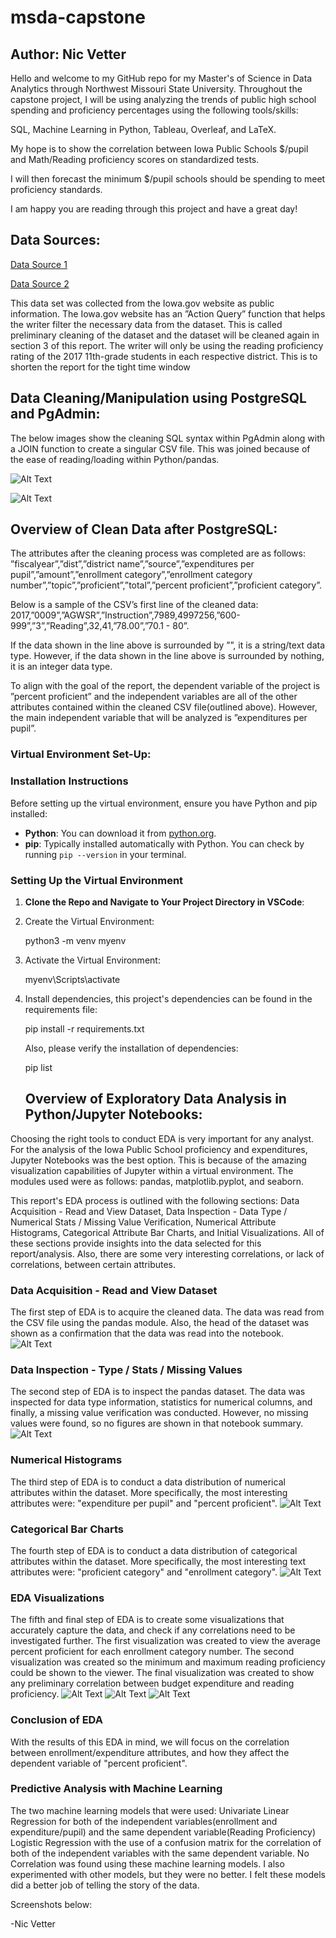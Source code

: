 # msda-capstone
## Author: Nic Vetter

Hello and welcome to my GitHub repo for my Master's of Science in Data Analytics through Northwest Missouri State University. 
Throughout the capstone project, I will be using analyzing the trends of public high school spending and proficiency percentages using the following tools/skills:

SQL, Machine Learning in Python, Tableau, Overleaf, and LaTeX. 

My hope is to show the correlation between Iowa Public Schools $/pupil and Math/Reading proficiency scores on standardized tests. 

I will then forecast the minimum $/pupil schools should be spending to meet proficiency standards. 

I am happy you are reading through this project and have a great day!

## Data Sources:
[Data Source 1](https://data.iowa.gov/Primary-Secondary-Ed/Math-And-Reading-Proficiency-in-Iowa-by-School-Yea/f3h8-mnxi/about_data)

[Data Source 2](https://data.iowa.gov/School-Finance/Iowa-School-District-Expenditures-by-Fiscal-Year/uutu-bzs3/about_data)

This data set was collected from the Iowa.gov website as public information. The Iowa.gov website
has an ”Action Query” function that helps the writer filter the necessary data from the dataset. This
is called preliminary cleaning of the dataset and the dataset will be cleaned again in section 3 of this
report. The writer will only be using the reading proficiency rating of the 2017 11th-grade students in
each respective district. This is to shorten the report for the tight time window

## Data Cleaning/Manipulation using PostgreSQL and PgAdmin:

The below images show the cleaning SQL syntax within PgAdmin along with a JOIN function to create a singular CSV file.
This was joined because of the ease of reading/loading within Python/pandas. 

![Alt Text](clean1.png)

![Alt Text](clean2.png)

## Overview of Clean Data after PostgreSQL:

The attributes after the cleaning process was completed are as follows:
”fiscalyear”,”dist”,”district name”,”source”,”expenditures per pupil”,”amount”,”enrollment category”,”enrollment
category number”,”topic”,”proficient”,”total”,”percent proficient”,”proficient category”.

Below is a sample of the CSV’s first line of the cleaned data:
2017,”0009”,”AGWSR”,”Instruction”,7989,4997256,”600-999”,”3”,”Reading”,32,41,”78.00”,”70.1 - 80”.

If the data shown in the line above is surrounded by ””, it is a string/text data type. However, if
the data shown in the line above is surrounded by nothing, it is an integer data type.

To align with the goal of the report, the dependent variable of the project is ”percent proficient” and
the independent variables are all of the other attributes contained within the cleaned CSV file(outlined
above). However, the main independent variable that will be analyzed is ”expenditures per pupil”.

### Virtual Environment Set-Up:

### Installation Instructions

Before setting up the virtual environment, ensure you have Python and pip installed:

- **Python**: You can download it from [python.org](https://www.python.org/downloads/).
- **pip**: Typically installed automatically with Python. You can check by running `pip --version` in your terminal.

### Setting Up the Virtual Environment

1. **Clone the Repo and Navigate to Your Project Directory in VSCode**:
   
2. Create the Virtual Environment:
   
   python3 -m venv myenv
   
3. Activate the Virtual Environment:
   
   myenv\Scripts\activate
   
4. Install dependencies, this project's dependencies can be found in the requirements file:

   pip install -r requirements.txt

   Also, please verify the installation of dependencies:
   
   pip list

   ## Overview of Exploratory Data Analysis in Python/Jupyter Notebooks:
Choosing the right tools to conduct EDA is very important for any analyst. For the analysis of the Iowa Public School proficiency and expenditures, Jupyter Notebooks was the best option. This is because of the amazing visualization capabilities of Jupyter within a virtual environment. The modules used were as follows: pandas, matplotlib.pyplot, and seaborn.

This report's EDA process is outlined with the following sections: Data Acquisition - Read and View Dataset, Data Inspection - Data Type / Numerical Stats / Missing Value Verification, Numerical Attribute Histograms, Categorical Attribute Bar Charts,  and Initial Visualizations. All of these sections provide insights into the data selected for this report/analysis. Also, there are some very interesting correlations, or lack of correlations, between certain attributes. 

### Data Acquisition - Read and View Dataset
The first step of EDA is to acquire the cleaned data. The data was read from the CSV file using the pandas module. Also, the head of the dataset was shown as a confirmation that the data was read into the notebook.
![Alt Text](data_acq.png)
### Data Inspection - Type / Stats / Missing Values
The second step of EDA is to inspect the pandas dataset. The data was inspected for data type information, statistics for numerical columns, and finally, a missing value verification was conducted. However, no missing values were found, so no figures are shown in that notebook summary.
![Alt Text](data_inspect2.png)
### Numerical Histograms
The third step of EDA is to conduct a data distribution of numerical attributes within the dataset. More specifically, the most interesting attributes were: "expenditure per pupil" and "percent proficient".
![Alt Text](percent_proficient_hist.png)
### Categorical Bar Charts
The fourth step of EDA is to conduct a data distribution of categorical attributes within the dataset. More specifically, the most interesting text attributes were: "proficient category" and "enrollment category".
![Alt Text](enrollment_cat_bar.png)
### EDA Visualizations
The fifth and final step of EDA is to create some visualizations that accurately capture the data, and check if any correlations need to be investigated further. 
The first visualization was created to view the average percent proficient for each enrollment category number. 
The second visualization was created so the minimum and maximum reading proficiency could be shown to the viewer.
The final visualization was created to show any preliminary correlation between budget expenditure and reading proficiency.
![Alt Text](visual_top10.png)
![Alt Text](visual_proficient.png)
![Alt Text](visual_cor_scatter.png)
### Conclusion of EDA
With the results of this EDA in mind, we will focus on the correlation between enrollment/expenditure attributes, and how they affect the dependent variable of "percent proficient".
### Predictive Analysis with Machine Learning
The two machine learning models that were used:
Univariate Linear Regression for both of the independent variables(enrollment and expenditure/pupil) and the same dependent variable(Reading Proficiency)
Logistic Regression with the use of a confusion matrix for the correlation of both of the independent variables with the same dependent variable. 
No Correlation was found using these machine learning models. I also experimented with other models, but they were no better. I felt these models did a better job of telling the story of the data.

Screenshots below:

-Nic Vetter
